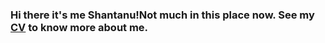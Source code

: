 <!--div<script type="text/javascript" src="https://platform.linkedin.com/badges/js/profile.js" async defer></script>
 class="LI-profile-badge"  data-version="v1" data-size="large" data-locale="en_US" data-type="horizontal" data-theme="dark" data-vanity="shantanu-dash-6174a2143"><a class="LI-simple-link" href='https://in.linkedin.com/in/shantanu-dash-6174a2143?trk=profile-badge'>Shantanu Dash</a></div>

[The Syllabus is located here](syllabus.md)

[EMP simulation](emp.ipynb)
-->
### Hi there it's me Shantanu!Not much in this place now. See my [CV](shantanu.rocks/cv/main.pdf) to know more about me.

